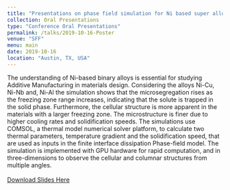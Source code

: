 ```yaml
---
title: "Presentations on phase field simulation for Ni based super alloys"
collection: Oral Presentations
type: "Conference Oral Presentations"
permalink: /talks/2019-10-16-Poster
venue: "SFF"
menu: main
date: 2019-10-16
location: "Austin, TX, USA"
---
```

The understanding of Ni-based binary alloys is essential for studying Additive Manufacturing in materials design. Considering the alloys Ni-Cu, Ni-Nb and, Ni-Al the simulation shows that the microsegregation rises as the freezing zone range increases, indicating that the solute is trapped in the solid phase. Furthermore, the cellular structure is more apparent in the materials with a larger freezing zone. The microstructure is finer due to higher cooling rates and solidification speeds. The simulations use COMSOL, a thermal model numerical solver platform, to calculate two thermal parameters, temperature gradient and the solidification speed, that are used as inputs in the finite interface dissipation Phase-field model. The simulation is implemented with GPU hardware for rapid computation, and in three-dimensions to observe the cellular and columnar structures from multiple angles.  
<br>
[Download Slides Here](/files/HXQ_ICT_Poster2.0.pdf)
